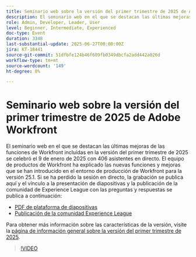 ```yaml
---
title: Seminario web sobre la versión del primer trimestre de 2025 de Adobe Workfront
description: El seminario web en el que se destacan las últimas mejoras de las funciones de Workfront incluidas en la versión del primer trimestre de 2025 se celebró el 9 de enero de 2025 con 406 asistentes en directo. El equipo de productos de Workfront ha explicado las nuevas funciones y mejoras que se han introducido en el entorno de producción de Workfront para la versión 25.1.
role: Admin, Developer, Leader, User
level: Beginner, Intermediate, Experienced
doc-type: Event
duration: 3348
last-substantial-update: 2025-06-27T00:00:00Z
jira: KT-18441
source-git-commit: 51dfbfe124b46f609fb0349dbcfa2add442a026d
workflow-type: tm+mt
source-wordcount: '149'
ht-degree: 0%

---
```



# Seminario web sobre la versión del primer trimestre de 2025 de Adobe Workfront

El seminario web en el que se destacan las últimas mejoras de las funciones de Workfront incluidas en la versión del primer trimestre de 2025 se celebró el 9 de enero de 2025 con 406 asistentes en directo. El equipo de productos de Workfront ha explicado las nuevas funciones y mejoras que se han introducido en el entorno de producción de Workfront para la versión 25.1. Si se ha perdido la sesión en directo, la grabación se publica aquí y el vínculo a la presentación de diapositivas y la publicación de la comunidad de Experience League con las preguntas y respuestas se publica a continuación:

* [PDF de plataforma de diapositivas](https://cdn.experience.workfront.com/Training/Guides/Customer+Success+at+Scale/010925+-+25.1+First+Quarter+2025+Release+Webinar.pdf)
* [Publicación de la comunidad Experience League](https://experienceleaguecommunities.adobe.com/t5/workfront-discussions/event-follow-up-adobe-workfront-first-quarter-2025-release/td-p/729761?profile.language=es)

Para obtener más información sobre las características de la versión, visite la [página de información general sobre la versión del primer trimestre de 2025](https://experienceleague.adobe.com/es/docs/workfront/using/product-announcements/product-releases/release-25-q1/25-q1-release-overview#report-and-dashboard-enhancements).

>[!VIDEO](https://video.tv.adobe.com/v/3464380/?learn=on&enablevpops)

